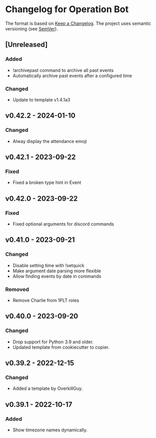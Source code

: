 # Changelog for Operation Bot

The format is based on [Keep a Changelog](https://keepachangelog.com/en/1.0.0/).
The project uses semantic versioning (see [SemVer](https://semver.org)).

## [Unreleased]

### Added

- !archivepast command to archive all past events
- Automatically archive past events after a configured time

### Changed

- Update to template v1.4.1a3

## v0.42.2 - 2024-01-10

### Changed

- Alway display the attendance emoji

## v0.42.1 - 2023-09-22

### Fixed

- Fixed a broken type hint in Event

## v0.42.0 - 2023-09-22

### Fixed

- Fixed optional arguments for discord commands

## v0.41.0 - 2023-09-21

### Changed

- Disable setting time with !setquick
- Make argument date parsing more flexible
- Allow finding events by date in commands

### Removed

- Remove Charlie from 1PLT roles

## v0.40.0 - 2023-09-20

### Changed

- Drop support for Python 3.9 and older.
- Updated template from cookiecutter to copier.

## v0.39.2 - 2022-12-15

### Changed

- Added a template by OverkillGuy.

## v0.39.1 - 2022-10-17

### Added

- Show timezone names dynamically.
